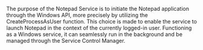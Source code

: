 The purpose of the Notepad Service is to initiate the Notepad application through the Windows API, more precisely by utilizing the CreateProcessAsUser function. This choice is made to enable the service to launch Notepad in the context of the currently logged-in user. Functioning as a Windows service, it can seamlessly run in the background and be managed through the Service Control Manager.
